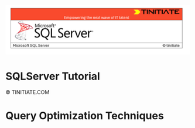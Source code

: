 ![SQLServer Tinitiate Image](sqlserver.png)


# SQLServer Tutorial

&copy; TINITIATE.COM

# Query Optimization Techniques
